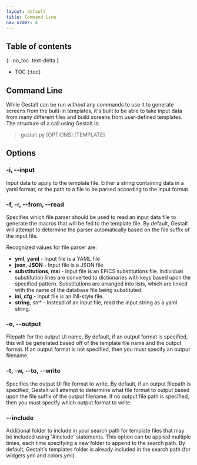 ```yaml
---
layout: default
title: Command Line
nav_order: 4
---
```


## Table of contents
{: .no_toc .text-delta }

- TOC
{:toc}



## Command Line

While Gestalt can be run without any commands to use it to generate screens from 
the built-in templates, it's built to be able to take input data from many different
files and build screens from user-defined templates. The structure of a call using 
Gestalt is:

> gestalt.py [OPTIONS] [TEMPLATE]


## Options


### -i, --input

Input data to apply to the template file. Either a string containing data in a yaml 
format, or the path to a file to be parsed according to the input format.


### -f, -r, --from, --read

Specifies which file parser should be used to read an input data file to generate the macros
that will be fed to the template file. By default, Gestalt will attempt to determine the
parser automatically based on the file suffix of the input file.

Recognized values for file parser are:

* **yml**, **yaml** - Input file is a YAML file
* **json**, **JSON** - Input file is a JSON file
* **substitutions**, **msi** - Input file is an EPICS substitutions file. Individual substitution
lines are converted to dictionaries with keys based upon the specified pattern. Substitutions are
arranged into lists, which are linked with the name of the database file being substituted.
* **ini**, **cfg** - Input file is an INI-style file.
* **string**, *str** - Instead of an input file, read the input string as a yaml string.


### -o, --output

Filepath for the output UI name. By default, if an output format is specified, this will be 
generated based off of the template file name and the output format. If an output format is
not specified, then you must specify an output filename.


### -t, -w, --to, --write

Specifies the output UI file format to write. By default, if an output filepath is specified,
Gestalt will attempt to determine what file format to output based upon the file suffix of the
output filename. If no output file path is specified, then you must specify which output format
to write.


### --include

Additional folder to include in your search path for template files that may be included using
'#include' statements. This option can be applied multiple times, each time specifying a new
folder to append to the search path. By default, Gestalt's templates folder is already included 
in the search path (for widgets.yml and colors.yml).


